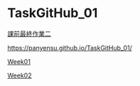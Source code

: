 # TaskGitHub_01

[課前最終作業二](https://panyensu.github.io/TaskGitHub_01/flex-finalhomework_02/index.html)

https://panyensu.github.io/TaskGitHub_01/

[Week01](https://panyensu.github.io/TaskGitHub_01/CSSweek01_個人履歷/%E8%AA%B2%E5%89%8D%E6%9C%80%E7%B5%82%E4%BD%9C%E6%A5%AD_%E5%80%8B%E4%BA%BA%E5%B1%A5%E6%AD%B7.html)

[Week02](https://panyensu.github.io/TaskGitHub_01/CSSweek02_個人網站/week02.html)
